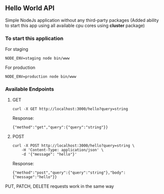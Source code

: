 ## Hello World API

Simple NodeJs application without any third-party packages (Added ability to start this app using all available cpu cores using **cluster** package)

### To start this application

For staging

```
NODE_ENV=staging node bin/www
```

For production

```
NODE_ENV=production node bin/www
```

### Available Endpoints

1. GET

    ```
    curl -X GET http://localhost:3000/hello?query=string
    ```

    Response:

    ```
    {"method":"get","query":{"query":"string"}}
    ```

2. POST

    ```
    curl -X POST http://localhost:3000/hello?query=string \
        -H 'Content-Type: application/json' \
        -d '{"message": "hello"}'
    ```

    Response:

    ```
    {"method":"post","query":{"query":"string"},"body":{"message":"hello"}}
    ```

PUT, PATCH, DELETE requests work in the same way